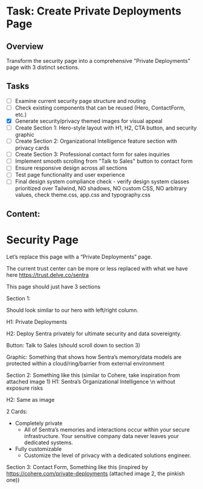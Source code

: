 # Task: Create Private Deployments Page

## Overview

Transform the security page into a comprehensive "Private Deployments" page with 3 distinct sections.

## Tasks

- [ ] Examine current security page structure and routing
- [ ] Check existing components that can be reused (Hero, ContactForm, etc.)
- [x] Generate security/privacy themed images for visual appeal
- [ ] Create Section 1: Hero-style layout with H1, H2, CTA button, and security graphic
- [ ] Create Section 2: Organizational Intelligence feature section with privacy cards
- [ ] Create Section 3: Professional contact form for sales inquiries
- [ ] Implement smooth scrolling from "Talk to Sales" button to contact form
- [ ] Ensure responsive design across all sections
- [ ] Test page functionality and user experience
- [ ] Final design system compliance check - verify design system classes prioritized over Tailwind, NO shadows, NO custom CSS, NO arbitrary values, check theme.css, app.css and typography.css

## Content:

# Security Page

Let’s replace this page with a “Private Deployments” page.

The current trust center can be more or less replaced with what we have here https://trust.delve.co/sentra

This page should just have 3 sections

Section 1:

Should look similar to our hero with left/right column.

H1: Private Deployments

H2: Deploy Sentra privately for ultimate security and data sovereignty.

Button: Talk to Sales (should scroll down to section 3)

Graphic: Something that shows how Sentra’s memory/data models are protected within a cloud/ring/barrier from external environment

Section 2: Something like this (similar to Cohere, take inspiration from attached image 1)
H1: Sentra’s Organizational Intelligence \n without exposure risks

H2: Same as image

2 Cards:

- Completely private
  - All of Sentra’s memories and interactions occur within your secure infrastructure. Your sensitive company data never leaves your dedicated systems.
- Fully customizable
  - Customize the level of privacy with a dedicated solutions engineer.

Section 3: Contact Form, Something like this (inspired by https://cohere.com/private-deployments (attached image 2, the pinkish one))
